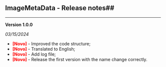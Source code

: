 ## ImageMetaData - Release notes##

----
**Version 1.0.0**                            
                                           
<em>03/15/2024</em>
- <font color='red'>**__[Novo]__**</font> - Improved the code structure;
- <font color='red'>**__[Novo]__**</font> - Translated to English;
- <font color='red'>**__[Novo]__**</font> - Add log file;
- <font color='red'>**__[Novo]__**</font> - Release the first version with the name change correctly.
